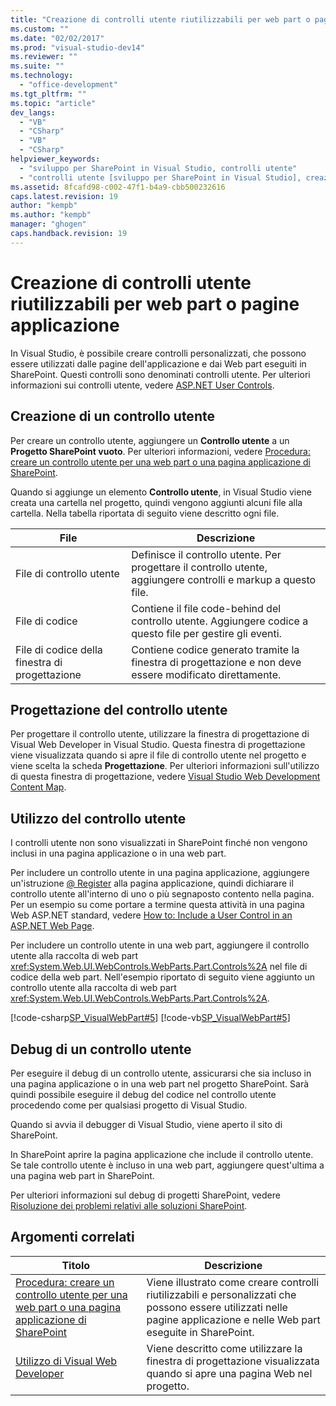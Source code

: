 ```yaml
---
title: "Creazione di controlli utente riutilizzabili per web part o pagine applicazione | Microsoft Docs"
ms.custom: ""
ms.date: "02/02/2017"
ms.prod: "visual-studio-dev14"
ms.reviewer: ""
ms.suite: ""
ms.technology: 
  - "office-development"
ms.tgt_pltfrm: ""
ms.topic: "article"
dev_langs: 
  - "VB"
  - "CSharp"
  - "VB"
  - "CSharp"
helpviewer_keywords: 
  - "sviluppo per SharePoint in Visual Studio, controlli utente"
  - "controlli utente [sviluppo per SharePoint in Visual Studio], creazione"
ms.assetid: 8fcafd98-c002-47f1-b4a9-cbb500232616
caps.latest.revision: 19
author: "kempb"
ms.author: "kempb"
manager: "ghogen"
caps.handback.revision: 19
---
```

# Creazione di controlli utente riutilizzabili per web part o pagine applicazione
  In Visual Studio, è possibile creare controlli personalizzati, che possono essere utilizzati dalle pagine dell'applicazione e dai Web part eseguiti in SharePoint.  Questi controlli sono denominati controlli utente.  Per ulteriori informazioni sui controlli utente, vedere [ASP.NET User Controls](../Topic/ASP.NET%20User%20Controls.md).  
  
## Creazione di un controllo utente  
 Per creare un controllo utente, aggiungere un **Controllo utente** a un **Progetto SharePoint vuoto**.  Per ulteriori informazioni, vedere [Procedura: creare un controllo utente per una web part o una pagina applicazione di SharePoint](../sharepoint/how-to-create-a-user-control-for-a-sharepoint-application-page-or-web-part.md).  
  
 Quando si aggiunge un elemento **Controllo utente**, in Visual Studio viene creata una cartella nel progetto, quindi vengono aggiunti alcuni file alla cartella.  Nella tabella riportata di seguito viene descritto ogni file.  
  
|File|Descrizione|  
|----------|-----------------|  
|File di controllo utente|Definisce il controllo utente.  Per progettare il controllo utente, aggiungere controlli e markup a questo file.|  
|File di codice|Contiene il file code\-behind del controllo utente.  Aggiungere codice a questo file per gestire gli eventi.|  
|File di codice della finestra di progettazione|Contiene codice generato tramite la finestra di progettazione e non deve essere modificato direttamente.|  
  
## Progettazione del controllo utente  
 Per progettare il controllo utente, utilizzare la finestra di progettazione di Visual Web Developer in Visual Studio.  Questa finestra di progettazione viene visualizzata quando si apre il file di controllo utente nel progetto e viene scelta la scheda **Progettazione**.  Per ulteriori informazioni sull'utilizzo di questa finestra di progettazione, vedere [Visual Studio Web Development Content Map](http://msdn.microsoft.com/it-it/9c31f93b-c8fb-4599-9b14-6194ec8c7539).  
  
## Utilizzo del controllo utente  
 I controlli utente non sono visualizzati in SharePoint finché non vengono inclusi in una pagina applicazione o in una web part.  
  
 Per includere un controllo utente in una pagina applicazione, aggiungere un'istruzione [@ Register](http://msdn.microsoft.com/it-it/66f34922-be41-4e36-9dc8-1774d85311d1) alla pagina applicazione, quindi dichiarare il controllo utente all'interno di uno o più segnaposto contento nella pagina.  Per un esempio su come portare a termine questa attività in una pagina Web ASP.NET standard, vedere [How to: Include a User Control in an ASP.NET Web Page](../Topic/How%20to:%20Include%20a%20User%20Control%20in%20an%20ASP.NET%20Web%20Page.md).  
  
 Per includere un controllo utente in una web part, aggiungere il controllo utente alla raccolta di web part <xref:System.Web.UI.WebControls.WebParts.Part.Controls%2A> nel file di codice della web part.  Nell'esempio riportato di seguito viene aggiunto un controllo utente alla raccolta di web part <xref:System.Web.UI.WebControls.WebParts.Part.Controls%2A>.  
  
 [!code-csharp[SP_VisualWebPart#5](../snippets/csharp/VS_Snippets_OfficeSP/sp_visualwebpart/cs/visualwebpart1/visualwebpart1.cs#5)]
 [!code-vb[SP_VisualWebPart#5](../snippets/visualbasic/VS_Snippets_OfficeSP/sp_visualwebpart/vb/visualwebpart1/visualwebpart1.vb#5)]  
  
## Debug di un controllo utente  
 Per eseguire il debug di un controllo utente, assicurarsi che sia incluso in una pagina applicazione o in una web part nel progetto SharePoint.  Sarà quindi possibile eseguire il debug del codice nel controllo utente procedendo come per qualsiasi progetto di Visual Studio.  
  
 Quando si avvia il debugger di Visual Studio, viene aperto il sito di SharePoint.  
  
 In SharePoint aprire la pagina applicazione che include il controllo utente.  Se tale controllo utente è incluso in una web part, aggiungere quest'ultima a una pagina web part in SharePoint.  
  
 Per ulteriori informazioni sul debug di progetti SharePoint, vedere [Risoluzione dei problemi relativi alle soluzioni SharePoint](../sharepoint/troubleshooting-sharepoint-solutions.md).  
  
## Argomenti correlati  
  
|Titolo|Descrizione|  
|------------|-----------------|  
|[Procedura: creare un controllo utente per una web part o una pagina applicazione di SharePoint](../sharepoint/how-to-create-a-user-control-for-a-sharepoint-application-page-or-web-part.md)|Viene illustrato come creare controlli riutilizzabili e personalizzati che possono essere utilizzati nelle pagine applicazione e nelle Web part eseguite in SharePoint.|  
|[Utilizzo di Visual Web Developer](http://msdn.microsoft.com/it-it/9c31f93b-c8fb-4599-9b14-6194ec8c7539)|Viene descritto come utilizzare la finestra di progettazione visualizzata quando si apre una pagina Web nel progetto.|  
  
  